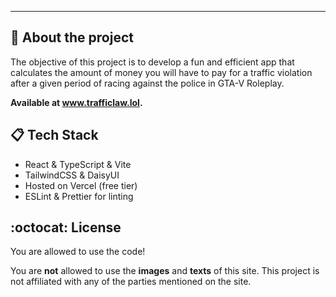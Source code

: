 
---
## :rocket: About the project
The objective of this project is to develop a fun and efficient app that calculates the amount of money you will have to pay for a traffic violation after a given period of racing against the police in GTA-V Roleplay.

<strong>
  Available at <a href="https://www.trafficlaw.lol">www.trafficlaw.lol</a>.
</strong>

## :clipboard: Tech Stack
- React & TypeScript & Vite
- TailwindCSS & DaisyUI
- Hosted on Vercel (free tier)
- ESLint & Prettier for linting

## :octocat: License
You are allowed to use the code!

You are **not** allowed to use the **images** and **texts**
of this site. This project is not affiliated with any of the
parties mentioned on the site.

